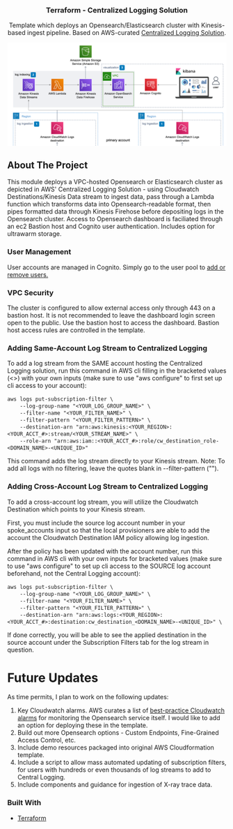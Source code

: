 <div id="top"></div>

<!-- PROJECT LOGO -->
<br />
<div align="center">
  <a href="https://github.com/itprosource/terraform-aws-centralized-logging">
  </a>

<h3 align="center">Terraform - Centralized Logging Solution</h3>

  <p align="center">
    Template which deploys an Opensearch/Elasticsearch cluster with Kinesis-based ingest pipeline. Based on AWS-curated <a href="https://aws.amazon.com/solutions/implementations/centralized-logging/">Centralized Logging Solution</a>.
    <br />
  </p>
</div>

<!-- ABOUT THE PROJECT -->

![Centralized Logging Architecture](cl_overview.png)

## About The Project
This module deploys a VPC-hosted Opensearch or Elasticsearch cluster as depicted in AWS' Centralized Logging Solution - using Cloudwatch Destinations/Kinesis Data stream to ingest data, pass through a Lambda function which transforms data into Opensearch-readable format, then pipes formatted data through Kinesis Firehose before depositing logs in the Opensearch cluster. Access to Opensearch dashboard is faciliated through an ec2 Bastion host and Cognito user authentication. Includes option for ultrawarm storage. 



### User Management
User accounts are managed in Cognito. Simply go to the user pool to <a href="https://docs.aws.amazon.com/cognito/latest/developerguide/how-to-create-user-accounts.html">add or remove users.</a>

### VPC Security
The cluster is configured to allow external access only through 443 on a bastion host. It is not recommended to leave the dashboard login screen open to the public. Use the bastion host to access the dashboard. Bastion host access rules are controlled in the template. 

### Adding Same-Account Log Stream to Centralized Logging
To add a log stream from the SAME account hosting the Centralized Logging solution, run this command in AWS cli filling in the bracketed values (<>) with your own inputs (make sure to use "aws configure" to first set up cli access to your account): 

```
aws logs put-subscription-filter \
    --log-group-name "<YOUR_LOG_GROUP_NAME>" \
    --filter-name "<YOUR_FILTER_NAME>" \
    --filter-pattern "<YOUR_FILTER_PATTERN>" \
    --destination-arn "arn:aws:kinesis:<YOUR_REGION>:<YOUR_ACCT_#>:stream/<YOUR_STREAM_NAME>" \
    --role-arn "arn:aws:iam::<YOUR_ACCT_#>:role/cw_destination_role-<DOMAIN_NAME>-<UNIQUE_ID>"
```

This command adds the log stream directly to your Kinesis stream. Note: To add all logs with no filtering, leave the quotes blank in --filter-pattern (""). 

### Adding Cross-Account Log Stream to Centralized Logging
To add a cross-account log stream, you will utilize the Cloudwatch Destination which points to your Kinesis stream.

First, you must include the source log account number in your spoke_accounts input so that the local provisioners are able to add the account the Cloudwatch Destination IAM policy allowing log ingestion. 

After the policy has been updated with the account number, run this command in AWS cli with your own inputs for bracketed values (make sure to use "aws configure" to set up cli access to the SOURCE log account beforehand, not the Central Logging account):

```
aws logs put-subscription-filter \
    --log-group-name "<YOUR_LOG_GROUP_NAME>" \
    --filter-name "<YOUR_FILTER_NAME>" \
    --filter-pattern "<YOUR_FILTER_PATTERN>" \
    --destination-arn "arn:aws:logs:<YOUR_REGION>:<YOUR_ACCT_#>:destination:cw_destination_<DOMAIN_NAME>-<UNIQUE_ID>" \
```

If done correctly, you will be able to see the applied destination in the source account under the Subscription Filters tab for the log stream in question.

# Future Updates
As time permits, I plan to work on the following updates:
1. Key Cloudwatch alarms. AWS curates a list of <a href="https://docs.aws.amazon.com/opensearch-service/latest/developerguide/cloudwatch-alarms.html)">best-practice Cloudwatch alarms</a> for monitoring the Opensearch service itself. I would like to add an option for deploying these in the template. 
2. Build out more Opensearch options - Custom Endpoints, Fine-Grained Access Control, etc. 
3. Include demo resources packaged into original AWS Cloudformation template.
4. Include a script to allow mass automated updating of subscription filters, for users with hundreds or even thousands of log streams to add to Central Logging. 
5. Include components and guidance for ingestion of X-ray trace data. 

### Built With

* [Terraform](https://www.terraform.io/)


